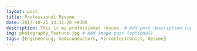 ```yaml
---
layout: post
title: Professional Resume
date: 2017-10-21 13:32:20 +0300
description: This is my professional resume. # Add post description (optional)
img: photography_feature.jpg # Add image post (optional)
tags: [Engineering, Semiconductors, Mircoelectronics, Resume]
---
```


